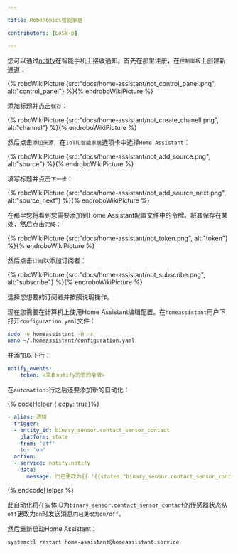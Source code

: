 ```yaml
---

title: Robonomics智能家居

contributors: [LoSk-p]

---
```


您可以通过[notify](https://notify.events/)在智能手机上接收通知。首先在那里注册，在`控制面板`上创建新通道：

{% roboWikiPicture {src:"docs/home-assistant/not_control_panel.png", alt:"control_panel"} %}{% endroboWikiPicture %}

添加标题并点击`保存`：

{% roboWikiPicture {src:"docs/home-assistant/not_create_chanell.png", alt:"channel"} %}{% endroboWikiPicture %}

然后点击`添加来源`，在`IoT和智能家居`选项卡中选择`Home Assistant`：

{% roboWikiPicture {src:"docs/home-assistant/not_add_source.png", alt:"source"} %}{% endroboWikiPicture %}

填写标题并点击`下一步`：

{% roboWikiPicture {src:"docs/home-assistant/not_add_source_next.png", alt:"source_next"} %}{% endroboWikiPicture %}

在那里您将看到您需要添加到Home Assistant配置文件中的令牌。将其保存在某处，然后点击`完成`：

{% roboWikiPicture {src:"docs/home-assistant/not_token.png", alt:"token"} %}{% endroboWikiPicture %}

然后点击`订阅`以添加订阅者：

{% roboWikiPicture {src:"docs/home-assistant/not_subscribe.png", alt:"subscribe"} %}{% endroboWikiPicture %}

选择您想要的订阅者并按照说明操作。

现在您需要在计算机上使用Home Assistant编辑配置。在`homeassistant`用户下打开`configuration.yaml`文件：

```bash
sudo -u homeassistant -H -s
nano ~/.homeassistant/configuration.yaml
```

并添加以下行：

```yaml
notify_events:
    token: <来自notify的您的令牌>
```

在`automation:`行之后还要添加新的自动化：

{% codeHelper { copy: true}%}

```yaml
- alias: 通知
  trigger:
  - entity_id: binary_sensor.contact_sensor_contact
    platform: state
    from: 'off'
    to: 'on'
  action:
  - service: notify.notify
    data:
      message: 门已更改为{{ '{{states("binary_sensor.contact_sensor_contact")}}' }}
```

{% endcodeHelper %}

此自动化将在实体ID为`binary_sensor.contact_sensor_contact`的传感器状态从`off`更改为`on`时发送消息`门已更改为on/off`。

然后重新启动Home Assistant：
```bash
systemctl restart home-assistant@homeassistant.service
```